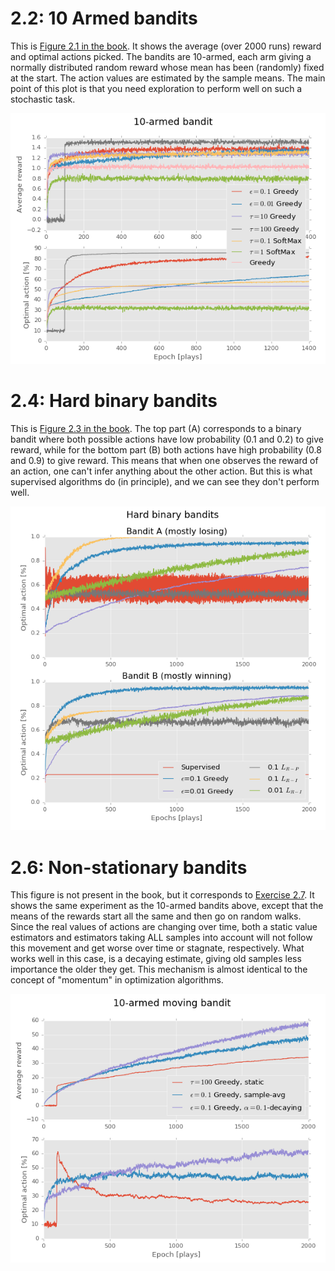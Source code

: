 2.2: 10 Armed bandits
=====================

This is [Figure 2.1 in the book](https://webdocs.cs.ualberta.ca/~sutton/book/ebook/node16.html).
It shows the average (over 2000 runs) reward and optimal actions picked.
The bandits are 10-armed, each arm giving a normally distributed random reward whose mean has been (randomly) fixed at the start.
The action values are estimated by the sample means.
The main point of this plot is that you need exploration to perform well on such a stochastic task.

<p align=middle><img src=plots/2.2.png/></p>

2.4: Hard binary bandits
========================

This is [Figure 2.3 in the book](https://webdocs.cs.ualberta.ca/~sutton/book/ebook/node18.html).
The top part (A) corresponds to a binary bandit where both possible actions have low probability (0.1 and 0.2) to give reward,
while for the bottom part (B) both actions have high probability (0.8 and 0.9) to give reward.
This means that when one observes the reward of an action, one can't infer anything about the other action.
But this is what supervised algorithms do (in principle), and we can see they don't perform well.

<p align=middle><img src=plots/2.4.png/></p>

2.6: Non-stationary bandits
===========================

This figure is not present in the book, but it corresponds to [Exercise 2.7](https://webdocs.cs.ualberta.ca/~sutton/book/ebook/node20.html).
It shows the same experiment as the 10-armed bandits above, except that the means of the rewards start all the same and then go on random walks.
Since the real values of actions are changing over time, both a static value estimators and estimators taking ALL samples into account will not follow this movement and get worse over time or stagnate, respectively.
What works well in this case, is a decaying estimate, giving old samples less importance the older they get.
This mechanism is almost identical to the concept of "momentum" in optimization algorithms.

<p align=middle><img src=plots/2.6.png/></p>
